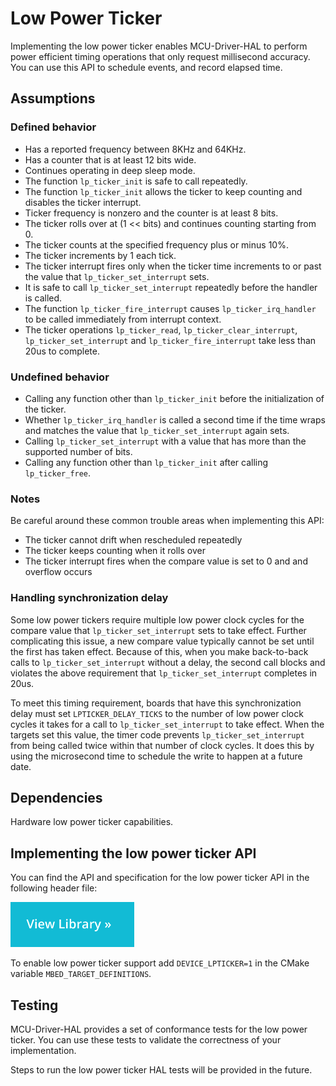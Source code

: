 # Low Power Ticker

Implementing the low power ticker enables MCU-Driver-HAL to perform power efficient timing operations that only request millisecond accuracy. You can use this API to schedule events, and record elapsed time.

## Assumptions

### Defined behavior
- Has a reported frequency between 8KHz and 64KHz.
- Has a counter that is at least 12 bits wide.
- Continues operating in deep sleep mode.
- The function `lp_ticker_init` is safe to call repeatedly.
- The function `lp_ticker_init` allows the ticker to keep counting and disables the ticker interrupt.
- Ticker frequency is nonzero and the counter is at least 8 bits.
- The ticker rolls over at (1 << bits) and continues counting starting from 0.
- The ticker counts at the specified frequency plus or minus 10%.
- The ticker increments by 1 each tick.
- The ticker interrupt fires only when the ticker time increments to or past the value that `lp_ticker_set_interrupt` sets.
- It is safe to call `lp_ticker_set_interrupt` repeatedly before the handler is called.
- The function `lp_ticker_fire_interrupt` causes `lp_ticker_irq_handler` to be called immediately from interrupt context.
- The ticker operations `lp_ticker_read`, `lp_ticker_clear_interrupt`, `lp_ticker_set_interrupt` and `lp_ticker_fire_interrupt` take less than 20us to complete.

### Undefined behavior

- Calling any function other than `lp_ticker_init` before the initialization of the ticker.
- Whether `lp_ticker_irq_handler` is called a second time if the time wraps and matches the value that `lp_ticker_set_interrupt` again sets.
- Calling `lp_ticker_set_interrupt` with a value that has more than the supported number of bits.
- Calling any function other than `lp_ticker_init` after calling `lp_ticker_free`.

### Notes

Be careful around these common trouble areas when implementing this API:

- The ticker cannot drift when rescheduled repeatedly
- The ticker keeps counting when it rolls over
- The ticker interrupt fires when the compare value is set to 0 and and overflow occurs

### Handling synchronization delay

Some low power tickers require multiple low power clock cycles for the compare value that `lp_ticker_set_interrupt` sets to take effect. Further complicating this issue, a new compare value typically cannot be set until the first has taken effect. Because of this, when you make back-to-back calls to `lp_ticker_set_interrupt` without a delay, the second call blocks and violates the above requirement that `lp_ticker_set_interrupt` completes in 20us.

To meet this timing requirement, boards that have this synchronization delay must set `LPTICKER_DELAY_TICKS` to the number of low power clock cycles it takes for a call to `lp_ticker_set_interrupt` to take effect. When the targets set this value, the timer code prevents `lp_ticker_set_interrupt` from being called twice within that number of clock cycles. It does this by using the microsecond time to schedule the write to happen at a future date.

## Dependencies

Hardware low power ticker capabilities.

## Implementing the low power ticker API

You can find the API and specification for the low power ticker API in the following header file:
<!-- TODO: There is no doxygen documentation for this, it needs to be added -->
[![View code](../../images/view_library_button.png)](https://armmbed.github.io/MCU-Driver-HAL/doxygen/html/group__hal__lp__ticker.html)

To enable low power ticker support add `DEVICE_LPTICKER=1` in the CMake variable `MBED_TARGET_DEFINITIONS`.

## Testing

MCU-Driver-HAL provides a set of conformance tests for the low power ticker. You can use these tests to validate the correctness of your implementation.

Steps to run the low power ticker HAL tests will be provided in the future.
